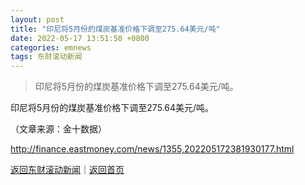 ```yaml
---
layout: post
title: "印尼将5月份的煤炭基准价格下调至275.64美元/吨"
date: 2022-05-17 13:51:50 +0800
categories: emnews
tags: 东财滚动新闻
---
```

> 印尼将5月份的煤炭基准价格下调至275.64美元/吨。

<p>印尼将5月份的煤炭基准价格下调至275.64美元/吨。</p><p class="em_media">（文章来源：金十数据）</p>

<http://finance.eastmoney.com/news/1355,202205172381930177.html>

[返回东财滚动新闻](//finews.withounder.com/emnews/)｜[返回首页](//finews.withounder.com/)